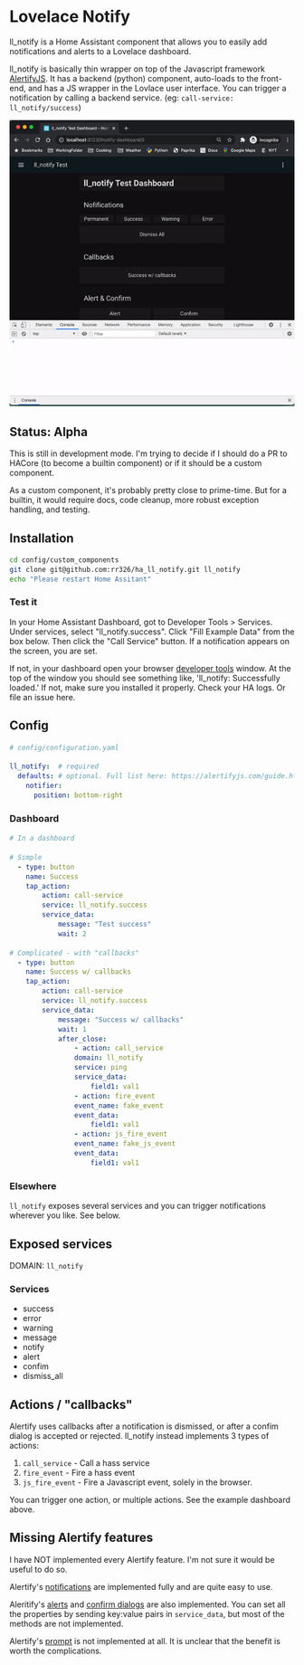 # Lovelace Notify

ll_notify is a Home Assistant component that allows you to easily add notifications and alerts to a Lovelace dashboard.

ll_notify is basically thin wrapper on top of the Javascript framework [AlertifyJS](https://alertifyjs.com/). It has a backend (python) component, auto-loads to the front-end, and has a JS wrapper in the Lovlace user interface. You can trigger a notification by calling a backend service. (eg: `call-service: ll_notify/success`)

![screen recording](screenshot.gif)


## Status: Alpha
This is still in development mode. I'm trying to decide if I should do a PR to HACore (to become a builtin component) or if it should be a custom component.

As a custom component, it's probably pretty close to prime-time. But for a builtin, it would require docs, code cleanup, more robust exception handling, and testing.


## Installation
```bash
cd config/custom_components
git clone git@github.com:rr326/ha_ll_notify.git ll_notify
echo "Please restart Home Assitant"
```
### Test it
In your Home Assistant Dashboard, got to Developer Tools > Services. Under services, select "ll_notify.success". Click "Fill Example Data" from the box below. Then click the "Call Service" button. If a notification appears on the screen, you are set.

If not, in your dashboard open your browser [developer tools](https://balsamiq.com/support/faqs/browserconsole/) window. At the top of the window you should see something like, 'll_notify: Successfully loaded.' If not, make sure you installed it properly. Check your HA logs. Or file an issue here.


## Config
```yaml
# config/configuration.yaml

ll_notify:  # required
  defaults: # optional. Full list here: https://alertifyjs.com/guide.html#defaults
    notifier:
      position: bottom-right
```

### Dashboard
```yaml
# In a dashboard

# Simple
  - type: button
    name: Success
    tap_action:
        action: call-service
        service: ll_notify.success
        service_data:
            message: "Test success"
            wait: 2

# Complicated - with "callbacks"
  - type: button
    name: Success w/ callbacks
    tap_action:
        action: call-service
        service: ll_notify.success
        service_data:
            message: "Success w/ callbacks"
            wait: 1
            after_close:
                - action: call_service
                domain: ll_notify
                service: ping
                service_data:
                    field1: val1
                - action: fire_event
                event_name: fake_event
                event_data:
                    field1: val1
                - action: js_fire_event
                event_name: fake_js_event
                event_data:
                    field1: val1
```
### Elsewhere
`ll_notify` exposes several services and you can trigger notifications wherever you like. See below.

## Exposed services
DOMAIN: `ll_notify`

### Services
* success
* error
* warning
* message
* notify
* alert
* confim
* dismiss_all

## Actions / "callbacks"
Alertify uses callbacks after a notification is dismissed, or after a confim dialog is accepted or rejected. ll_notify instead implements 3 types of actions:

1. `call_service` - Call a hass service
2. `fire_event` - Fire a hass event
3. `js_fire_event` - Fire a Javascript event, solely in the browser.

You can trigger one action, or multiple actions. See the example dashboard above.

## Missing Alertify features
I have NOT implemented every Alertify feature. I'm not sure it would be useful to do so.

Alertify's [notifications](https://alertifyjs.com/notifier.html) are implemented fully and are quite easy to use.

Aleritify's [alerts](https://alertifyjs.com/alert.html) and [confirm dialogs](https://alertifyjs.com/confirm.html) are also implemented. You can set all the properties by sending key:value pairs in `service_data`, but most of the methods are not implemented.

Alertify's [prompt](https://alertifyjs.com/prompt.html) is not implemented at all. It is unclear that the benefit is worth the complications.

